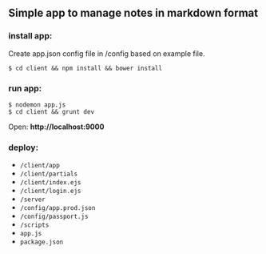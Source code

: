 
## Simple app to manage notes in markdown format ##

### install app: ###

Create app.json config file in /config based on example file.

```
$ cd client && npm install && bower install
```

### run app: ###

```
$ nodemon app.js
$ cd client && grunt dev
```

Open: **http://localhost:9000**

### deploy: ###
* `/client/app`
* `/client/partials`
* `/client/index.ejs`
* `/client/login.ejs`
* `/server`
* `/config/app.prod.json`
* `/config/passport.js`
* `/scripts`
* `app.js`
* `package.json`
